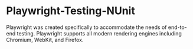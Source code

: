 # Playwright-Testing-NUnit
Playwright was created specifically to accommodate the needs of end-to-end testing. Playwright supports all modern rendering engines including Chromium, WebKit, and Firefox.

